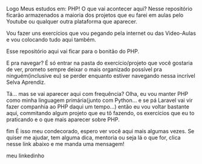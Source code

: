 Logo
Meus estudos em: PHP!
O que vai acontecer aqui?
Nesse repositório ficarão armazenados a maioria dos projetos que eu farei em aulas pelo Youtube ou qualquer outra plataforma que aparecer.

Vou fazer uns exercícios que vou pegando pela internet ou das Video-Aulas e vou colocando tudo aqui também.

Esse repositório aqui vai ficar para o bonitão do PHP.

E pra navegar?
É só entrar na pasta do exercício/projeto que você gostaria de ver, prometo sempre deixar o mais organizado possível pra ninguém(inclusive eu) se perder enquanto estiver navegando nessa incrível Selva Aprendiz.

Tá... mas se vai aparecer aqui com frequência?
Olha, eu vou manter PHP como minha linguagem primária(junto com Python... e se pá Laravel vai vir fazer companhia ao PHP daqui um tempo...) então eu vou voltar bastante aqui, commitando algum projeto que eu tô fazendo, os exercícios que eu to praticando e o que mais aparecer sobre PHP.

fim
É isso meu condecorado, espero ver você aqui mais algumas vezes. Se quiser me ajudar, tem alguma dica, mentoria ou seja lá o que for, clica nesse link abaixo e me manda uma mensagem!

meu linkedinho
